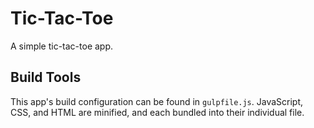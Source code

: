 # Tic-Tac-Toe
A simple tic-tac-toe app.

## Build Tools
This app's build configuration can be found in `gulpfile.js`. JavaScript, CSS, and HTML are minified, and each bundled into their individual file.